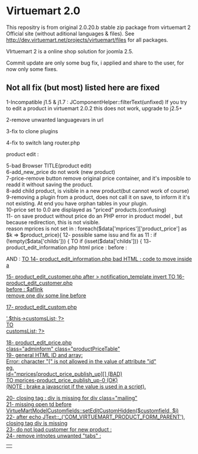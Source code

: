 Virtuemart 2.0
=============
This repositry is from original 2.0.20.b stable zip package from virtuemart 2 Official site (without aditional languages & files).
See http://dev.virtuemart.net/projects/virtuemart/files for all packages.

VIrtuemart 2 is a online shop solution for joomla 2.5.

Commit update are only some bug fix, i applied and share to the user, for now only some fixes.

Not all fix (but most) listed here are fixed
-------------
1-Incompatible j1.5 & j1.7 :
JComponentHelper::filterText(unfixed)
If you try to edit a product in virtuemart 2.0.2 this does not work, upgrade to j2.5+

2-remove unwanted languagevars in url

3-fix to clone plugins

4-fix to switch lang
router.php

product edit :

5-bad Browser TITLE(product edit)  
6-add_new_price do not work (new product)  
7-price-remove button remove original price container, and it's imposible to readd it without saving the product.  
8-add child product, is visible in a new product(but cannot work of course)  
9-removing a plugin from a product, does not call it on save,  to inform it it's not existing. At end you have orphan tables in your plugin.  
10-price set to 0.0 are displayed as "priced" products.(confusing)  
11- on save product without price do an PHP error in product model , but because redirection, this is not visible.  
reason mprices is not set in : foreach($data['mprices']['product_price'] as $k => $product_price){
12- possible same issu and fix as 11 : if (!empty($data['childs'])) {  TO  if (isset($data['childs'])) {
13- product_edit_information.php html price :
		<td valign="top">
			<!-- Product pricing -->
	before :
<table>
	<tr>
AND :
	<a href="#" id="add_new_price" ">  TO <a href="#" id="add_new_price">
14- product_edit_information.php
	<input type="hidden" value="<?php echo $this->product->ordering ?>" name="ordering">
bad HTML : code to move inside a  <td></td>

15- product_edit_customer.php 
 after > notification_template
					</div>
				</label>
invert TO
					</label>
				</div>
16- product_edit_customer.php  
before : $aflink  
remove one div some line before  

17- product_edit_custom.php 
				<div><?php echo  '<div class="inline">'.$this->customsList; ?></div>
	TO
				<div class="inline"><?php echo  $this->customsList; ?></div>
				
18- product_edit_price.php  
class="adminform" class="productPriceTable"  
19- general HTML ID and array:  
Error: character "[" is not allowed in the value of attribute "id"  
eg.  
id="mprices[product_price_publish_up][] (BAD)  
TO mprices-product_price_publish_up-0 (OK)  
(NOTE : brake a javascript if the value is used in a script).  

20- closing tag : div is missing for div class="mailing"  
21- missing open td before VirtueMartModelCustomfields::setEditCustomHidden($customfield, $i)  
22- after echo JText::_('COM_VIRTUEMART_PRODUCT_FORM_PARENT'), closing tag div is missing  
23- do not load customer for new product :  
24- remove intnotes unwanted "tabs" :  

